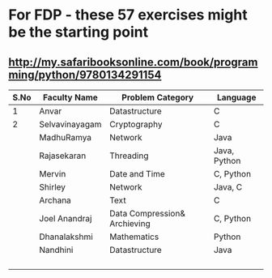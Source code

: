 
# For FDP - these 57 exercises might be the starting point

## http://my.safaribooksonline.com/book/programming/python/9780134291154 
| S.No | Faculty Name   | Problem Category             | Language     |
|------|----------------|------------------------------|--------------|
| 1    | Anvar          | Datastructure                | C            |
| 2    | Selvavinayagam | Cryptography                 | C            |
|      | MadhuRamya     | Network                      | Java         |
|      | Rajasekaran    | Threading                    | Java, Python |
|      | Mervin         | Date and Time                | C, Python    |
|      | Shirley        | Network                      | Java, C      |
|      | Archana        | Text                         | C            |
|      | Joel Anandraj  | Data Compression& Archieving | C, Python    |
|      | Dhanalakshmi   | Mathematics                  | Python       |
|      | Nandhini       | Datastructure                | Java         |
|      |                |                              |              |
|      |                |                              |              |
|      |                |                              |              |
|      |                |                              |              |
